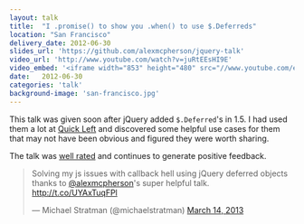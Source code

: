 ```yaml
---
layout: talk
title:  "I .promise() to show you .when() to use $.Deferreds"
location: "San Francisco"
delivery_date: 2012-06-30
slides_url: 'https://github.com/alexmcpherson/jquery-talk'
video_url: 'http://www.youtube.com/watch?v=juRtEEsHI9E'
video_embed: '<iframe width="853" height="480" src="//www.youtube.com/embed/juRtEEsHI9E?rel=0" frameborder="0" allowfullscreen></iframe>'
date:   2012-06-30
categories: 'talk'
background-image: 'san-francisco.jpg'
---
```


This talk was given soon after jQuery added `$.Deferred`'s in 1.5. I had used them a lot at [Quick Left](http://www.quickleft.com) and discovered some helpful use cases for them that may not have been obvious and figured they were worth sharing.

The talk was [well rated](http://speakerrate.com/talks/11861-i-promise-to-show-you-when-to-use-deferreds-in-creative-ways) and continues to generate positive feedback.

<blockquote class="twitter-tweet" lang="en"><p>Solving my js issues with callback hell using jQuery deferred objects thanks to <a href="https://twitter.com/alexmcpherson">@alexmcpherson</a>&#39;s super helpful talk. <a href="http://t.co/UYAxTuqFPl">http://t.co/UYAxTuqFPl</a></p>&mdash; Michael Stratman (@michaelstratman) <a href="https://twitter.com/michaelstratman/status/312276298884083712">March 14, 2013</a></blockquote>

<script async src="//platform.twitter.com/widgets.js" charset="utf-8"></script>

